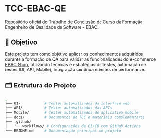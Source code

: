 # TCC-EBAC-QE

Repositório oficial do Trabalho de Conclusão de Curso da Formação Engenheiro de Qualidade de Software - EBAC.

## 🎯 Objetivo

Este projeto tem como objetivo aplicar os conhecimentos adquiridos durante a formação de QA para validar as funcionalidades do e-commerce [EBAC Shop](http://lojaebac.ebaconline.art.br/), utilizando técnicas e estratégias de testes, automação de testes (UI, API, Mobile), integração contínua e testes de performance.

## 🗂 Estrutura do Projeto

```bash
.
├── UI/           # Testes automatizados da interface web
├── API/          # Testes automatizados das APIs
├── Mobile/       # Testes automatizados do aplicativo mobile
├── docs/         # Documentos do TCC e materiais complementares
├── .github/
│   └── workflows/ # Configurações de CI/CD com GitHub Actions
└── README.md     # Documentação principal do projeto
